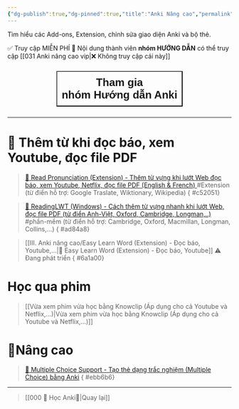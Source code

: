 ```yaml
---
{"dg-publish":true,"dg-pinned":true,"title":"Anki Nâng cao","permalink":"/iii-anki-nang-cao/030-anki-nang-cao-publish/","pinned":true,"dgPassFrontmatter":true}
---
```


Tìm hiểu các Add-ons, Extension, chỉnh sửa giao diện Anki và bộ thẻ.

✅ Truy cập MIỄN PHÍ
👑 Nội dung thành viên **nhóm HƯỚNG DẪN** có thể truy cập
[[031 Anki nâng cao vip\|❌ Không truy cập cái này]]

<div style="display: flex; flex-direction: column; align-items: center; cursor: pointer;">
  <a href="https://m.me/tui.la.phuc747" target="_blank">
    <button style="font-size: 24px; padding: 10px; margin: 10px 0; background: var(--text-accent); font-weight: 600; color: var(--text-on-accent); height: 100%; width-max:90%;">Tham gia<br>nhóm Hướng dẫn Anki</button>
  </a>
</div>

_______

# 🔭 Thêm từ khi đọc báo, xem Youtube, đọc file PDF


> [👑 Read Pronunciation (Extension) - Thêm từ vựng khi lướt Web đọc báo, xem Youtube, Netflix, đọc file PDF (English & French) ](https://www.facebook.com/groups/ankikhoa2/posts/653970943451875/) #Extension 
> (từ điển hỗ trợ: Google Traslate, Wiktionary, Wikipedia)
{ #c52051}


> [👑 ReadingLWT (Windows) - Cách thêm từ vựng nhanh khi lướt Web, đọc file PDF (từ điển Anh-Việt, Oxford, Cambridge, Longman,..)](https://www.facebook.com/100006970567626/videos/249611901177402/) #phần-mềm 
> (từ điển hỗ trợ: Cambridge, Oxford, Macmillan, Longman, Collins,...)
{ #ad84a8}


> [[III. Anki nâng cao/Easy Learn Word (Extension) - Đọc báo, Youtube,...\|👑 Easy Learn Word (Extension) - Đọc báo, Youtube]]
> ⚠️ Đang phát triển
{ #6a1a00}


# Học qua phim

> [[Vừa xem phim vừa học bằng Knowclip (Áp dụng cho cả Youtube và Netflix,…)\|Vừa xem phim vừa học bằng Knowclip (Áp dụng cho cả Youtube và Netflix,…)]]

# 💎Nâng cao
> [👑 Multiple Choice Support - Tạo thẻ dạng trắc nghiệm (Multiple Choice) bằng Anki](https://www.facebook.com/100006970567626/videos/647310920677093/)
{ #ebb6b6}


___
> [[000 🌟 Học Anki🌟\|Quay lại]]